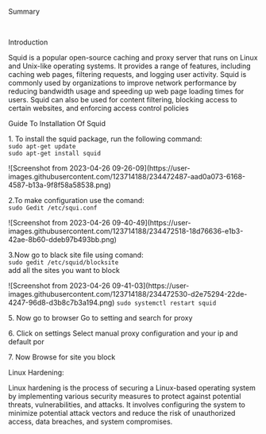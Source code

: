 <p> Summary <p><br>
<p> Introduction <p>
 <p> Squid is a popular open-source caching and proxy server that runs on Linux and Unix-like
operating systems. It provides a range of features, including caching web pages, filtering
requests, and logging user activity. Squid is commonly used by organizations to improve network
performance by reducing bandwidth usage and speeding up web page loading times for users.
Squid can also be used for content filtering, blocking access to certain websites, and enforcing
access control policies<p>
<p>Guide To Installation Of Squid<p>
<p>1. To install the squid package, run the following command:<br>
  <code>sudo apt-get update</code><br>
  <code>sudo apt-get install squid</code><br><p>
 ![Screenshot from 2023-04-26 09-26-09](https://user-images.githubusercontent.com/123714188/234472487-aad0a073-6168-4587-b13a-9f8f58a58538.png)
<p>2.To make configuration use the comand:<br>
  <code>sudo Gedit /etc/squi.conf</code><br><p>
   ![Screenshot from 2023-04-26 09-40-49](https://user-images.githubusercontent.com/123714188/234472518-18d76636-e1b3-42ae-8b60-ddeb97b493bb.png)
<p>3.Now go to black site file using comand:<br>
  <code>sudo gedit /etc/squid/blocksite</code><br>
  add all the sites you want to block<br><p>
![Screenshot from 2023-04-26 09-41-03](https://user-images.githubusercontent.com/123714188/234472530-d2e75294-22de-4247-96d8-d3b8c7b3a194.png)
   <code>sudo systemctl restart squid</code><br><p>
 <p>5. Now go to browser Go to setting and search for proxy<p>
 <p>6. Click on settings Select manual proxy configuration and your ip and default por<p>
 <p>7. Now Browse for site you block<p>
 <p>Linux Hardening: <p>
<p>Linux hardening is the process of securing a Linux-based operating system by implementing various security measures to protect against potential threats, vulnerabilities, and attacks. It involves configuring the system to minimize potential attack vectors and reduce the risk of unauthorized access, data breaches, and system compromises.<p>
